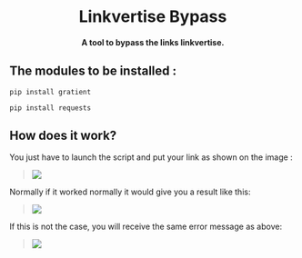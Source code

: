 <h1 align="center"><strong>Linkvertise Bypass</strong></h1>

<h4 align="center">A tool to bypass the links linkvertise.</h4>

## The modules to be installed :

```pip install gratient```

```pip install requests```

## How does it work?
You just have to launch the script and put your link as shown on the image :

>![](https://i.imgur.com/V0kySwx.png)

Normally if it worked normally it would give you a result like this: 

>![](https://i.imgur.com/dHMXqxI.png)

If this is not the case, you will receive the same error message as above:

>![](https://i.imgur.com/0QRkFTA.png)
